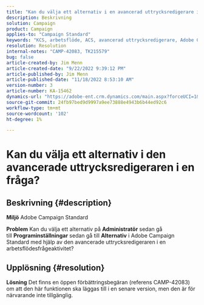 ```yaml
---
title: "Kan du välja ett alternativ i en avancerad uttrycksredigerare i en fråga?"
description: Beskrivning
solution: Campaign
product: Campaign
applies-to: "Campaign Standard"
keywords: "KCS, arbetsflöde, ACS, avancerad uttrycksredigerare, Adobe Campaign Standard, välj alternativ, fråga, tillfällig lösning"
resolution: Resolution
internal-notes: "CAMP-42083, TK215579"
bug: false
article-created-by: Jim Menn
article-created-date: "9/22/2022 9:39:12 PM"
article-published-by: Jim Menn
article-published-date: "11/18/2022 8:53:10 AM"
version-number: 3
article-number: KA-15462
dynamics-url: "https://adobe-ent.crm.dynamics.com/main.aspx?forceUCI=1&pagetype=entityrecord&etn=knowledgearticle&id=3f6ed8fb-be3a-ed11-9db1-0022480866ad"
source-git-commit: 24fb97bed9d9997a9ee73888e4943b6b44ed92c6
workflow-type: tm+mt
source-wordcount: '102'
ht-degree: 1%

---
```


# Kan du välja ett alternativ i den avancerade uttrycksredigeraren i en fråga?

## Beskrivning {#description}


<b>Miljö</b>
Adobe Campaign Standard

<b>Problem</b>
Kan du välja ett alternativ på <b>Administratör</b> sedan gå till <b>Programinställningar</b> sedan gå till <b>Alternativ</b> i Adobe Campaign Standard med hjälp av den avancerade uttrycksredigeraren i en arbetsflödesfrågeaktivitet?


## Upplösning {#resolution}


<b>Lösning</b>
Det finns en öppen förbättringsbegäran (referens CAMP-42083) om att den här funktionen ska läggas till i en senare version, men den är för närvarande inte tillgänglig.

